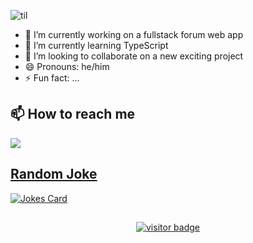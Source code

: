 ![til](introgif.gif)

<!--
**riz1-lv/riz1-lv** is a ✨ _special_ ✨ repository because its `README.md` (this file) appears on your GitHub profile.
Here are some ideas to get you started:
-->

- 🔭 I’m currently working on a fullstack forum web app
- 🌱 I’m currently learning TypeScript
- 👯 I’m looking to collaborate on a new exciting project
- 😄 Pronouns: he/him
- ⚡ Fun fact: ...



 
 
## 📫 How to reach me
<a href="https://www.linkedin.com/in/rizwan-sheikh-15a65b1bb/">
    <img src="https://img.shields.io/badge/linkedin-%230077B5.svg?&style=for-the-badge&logo=linkedin&logoColor=white" />
  
## Random Joke
![Jokes Card](https://readme-jokes.vercel.app/api?bgColor=%23073b4c&textColor=%2306d6a0&aColor=%2306d6a0&borderColor=%2306d6a0)

##
<p  align="center">
  <img src="https://visitor-badge.glitch.me/badge?page_id=riz1-lv.riz1-lv&color=<success>" alt="visitor badge"/>
</p>

